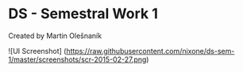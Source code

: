 # DS - Semestral Work 1

Created by Martin Olešnaník

![UI Screenshot]
(https://raw.githubusercontent.com/nixone/ds-sem-1/master/screenshots/scr-2015-02-27.png)
